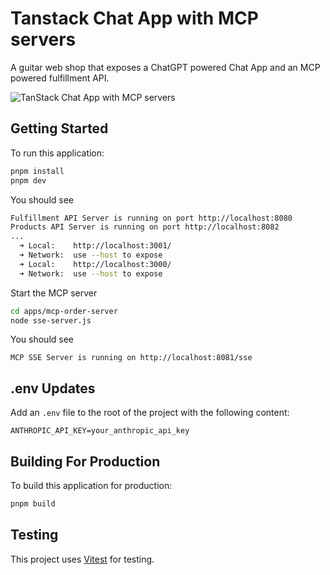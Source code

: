 # Tanstack Chat App with MCP servers

A guitar web shop that exposes a ChatGPT powered Chat App and an MCP powered fulfillment API.

![TanStack Chat App with MCP servers](https://user-images.githubusercontent.com/10210425/235512470-c1a8f3f1-f9c0-4f2a-a1c7-d2e2f0a0e0c8.png)

## Getting Started

To run this application:

```bash
pnpm install
pnpm dev
```

You should see

```bash
Fulfillment API Server is running on port http://localhost:8080
Products API Server is running on port http://localhost:8082
...
  ➜ Local:    http://localhost:3001/
  ➜ Network:  use --host to expose
  ➜ Local:    http://localhost:3000/
  ➜ Network:  use --host to expose
```

Start the MCP server

```bash
cd apps/mcp-order-server
node sse-server.js
```

You should see

```bashß
MCP SSE Server is running on http://localhost:8081/sse
```

## .env Updates

Add an `.env` file to the root of the project with the following content:

```env
ANTHROPIC_API_KEY=your_anthropic_api_key
```

## Building For Production

To build this application for production:

```bash
pnpm build
```

## Testing

This project uses [Vitest](https://vitest.dev/) for testing.

